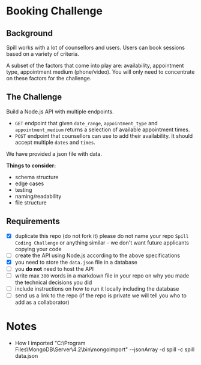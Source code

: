# Booking Challenge

## Background

Spill works with a lot of counsellors and users. Users can book sessions based on a variety of criteria.

A subset of the factors that come into play are: availability, appointment type, appointment medium (phone/video). You will only need to concentrate on these factors for the challenge.

## The Challenge

Build a Node.js API with multiple endpoints.

- `GET` endpoint that given `date_range`, `appointment_type` and `appointment_medium` returns a selection of available appointment times.
- `POST` endpoint that counsellors can use to add their availability. It should accept multiple `dates` and `times`.

We have provided a json file with data.

**Things to consider:**

- schema structure
- edge cases
- testing
- naming/readability
- file structure

## Requirements

- [X] duplicate this repo (do not fork it) please do not name your repo `Spill Coding Challenge` or anything similar - we don't want future applicants copying your code
- [ ] create the API using Node.js according to the above specifications
- [X] you need to store the `data.json` file in a database
- [ ] you **do not** need to host the API
- [ ] write max `300` words in a markdown file in your repo on why you made the technical decisions you did
- [ ] include instructions on how to run it locally including the database
- [ ] send us a link to the repo (if the repo is private we will tell you who to add as a collaborator)

# Notes
+ How I imported "C:\Program Files\MongoDB\Server\4.2\bin\mongoimport" --jsonArray -d spill -c spill data.json